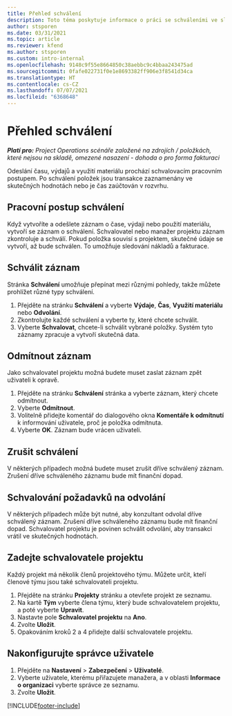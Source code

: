```yaml
---
title: Přehled schválení
description: Toto téma poskytuje informace o práci se schváleními ve službě Project Operations.
author: stsporen
ms.date: 03/31/2021
ms.topic: article
ms.reviewer: kfend
ms.author: stsporen
ms.custom: intro-internal
ms.openlocfilehash: 9148c9f55e8664850c38aebbc9c4bbaa243475ad
ms.sourcegitcommit: 0fafe022731f0e1e8693382ff906e3f8541d34ca
ms.translationtype: HT
ms.contentlocale: cs-CZ
ms.lasthandoff: 07/07/2021
ms.locfileid: "6368648"
---
```

# <a name="approvals-overview"></a>Přehled schválení

_**Platí pro:** Project Operations scénáře založené na zdrojích / položkách, které nejsou na skladě, omezené nasazení - dohoda o pro forma fakturaci_

Odeslání času, výdajů a využití materiálu prochází schvalovacím pracovním postupem. Po schválení položek jsou transakce zaznamenány ve skutečných hodnotách nebo je čas zaúčtován v rozvrhu.

## <a name="approvals-workflow"></a>Pracovní postup schválení
Když vytvoříte a odešlete záznam o čase, výdaji nebo použití materiálu, vytvoří se záznam o schválení. Schvalovatel nebo manažer projektu záznam zkontroluje a schválí. Pokud položka souvisí s projektem, skutečné údaje se vytvoří, až bude schválen. To umožňuje sledování nákladů a fakturace.

## <a name="approve-an-entry"></a>Schválit záznam
Stránka **Schválení** umožňuje přepínat mezi různými pohledy, takže můžete prohlížet různé typy schválení.
  
1. Přejděte na stránku **Schválení** a vyberte **Výdaje**, **Čas**, **Využití materiálu** nebo **Odvolání**.
2. Zkontrolujte každé schválení a vyberte ty, které chcete schválit.
3. Vyberte **Schvalovat**, chcete-li schválit vybrané položky.
Systém tyto záznamy zpracuje a vytvoří skutečná data.

## <a name="reject-an-entry"></a>Odmítnout záznam
Jako schvalovatel projektu možná budete muset zaslat záznam zpět uživateli k opravě.
  
1. Přejděte na stránku **Schválení** stránka a vyberte záznam, který chcete odmítnout. 
2. Vyberte **Odmítnout**.
3. Volitelně přidejte komentář do dialogového okna **Komentáře k odmítnutí** k informování uživatele, proč je položka odmítnuta.
4. Vyberte **OK**. Záznam bude vrácen uživateli.
  
## <a name="cancel-approval"></a>Zrušit schválení
V některých případech možná budete muset zrušit dříve schválený záznam. Zrušení dříve schváleného záznamu bude mít finanční dopad. 

## <a name="approving-recall-requests"></a>Schvalování požadavků na odvolání
V některých případech může být nutné, aby konzultant odvolal dříve schválený záznam. Zrušení dříve schváleného záznamu bude mít finanční dopad. Schvalovatel projektu je povinen schválit odvolání, aby transakci vrátil ve skutečných hodnotách.

## <a name="specify-project-approvers"></a>Zadejte schvalovatele projektu
Každý projekt má několik členů projektového týmu. Můžete určit, kteří členové týmu jsou také schvalovateli projektu.

1. Přejděte na stránku **Projekty** stránku a otevřete projekt ze seznamu.
2. Na kartě **Tým** vyberte člena týmu, který bude schvalovatelem projektu, a poté vyberte **Upravit**.
3. Nastavte pole **Schvalovatel projektu** na **Ano**.
4. Zvolte **Uložit**.
5. Opakováním kroků 2 a 4 přidejte další schvalovatele projektu.

## <a name="configure-the-users-manager"></a>Nakonfigurujte správce uživatele

1. Přejděte na **Nastavení** > **Zabezpečení** > **Uživatelé**.
2. Vyberte uživatele, kterému přiřazujete manažera, a v oblasti **Informace o organizaci** vyberte správce ze seznamu. 
3. Zvolte **Uložit**.




[!INCLUDE[footer-include](../includes/footer-banner.md)]
